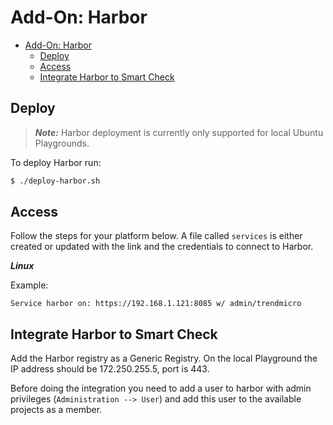 # Add-On: Harbor

- [Add-On: Harbor](#add-on-harbor)
  - [Deploy](#deploy)
  - [Access](#access)
  - [Integrate Harbor to Smart Check](#integrate-harbor-to-smart-check)

## Deploy

> ***Note:*** Harbor deployment is currently only supported for local Ubuntu Playgrounds.

To deploy Harbor run:

```sh
$ ./deploy-harbor.sh
```

## Access

Follow the steps for your platform below. A file called `services` is either created or updated with the link and the credentials to connect to Harbor.

***Linux***

Example:

`Service harbor on: https://192.168.1.121:8085 w/ admin/trendmicro`

## Integrate Harbor to Smart Check

Add the Harbor registry as a Generic Registry. On the local Playground the IP address should be 172.250.255.5, port is 443.

Before doing the integration you need to add a user to harbor with admin privileges (`Administration --> User`) and add this user to the available projects as a member.
